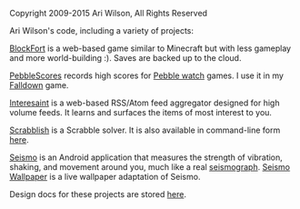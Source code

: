 Copyright 2009-2015 Ari Wilson, All Rights Reserved

Ari Wilson's code, including a variety of projects:

[BlockFort](http://blockfort3d.appspot.com/) is a web-based game similar to Minecraft but with less gameplay and more world-building :). Saves are backed up to the cloud.

[PebbleScores](http://pebblescores.appspot.com/list?game=Falldown2) records high scores for [Pebble watch](http://getpebble.com/) games. I use it in my [Falldown](https://github.com/evilrobot69/Falldown) game.

[Interesaint](http://interesaint.appspot.com/) is a web-based RSS/Atom feed aggregator designed for high volume feeds. It learns and surfaces the items of most interest to you.

[Scrabblish](http://scrabblish.appspot.com/) is a Scrabble solver. It is also available in command-line form [here](https://github.com/evilrobot69/code/blob/master/Scrabble/main.go).

[Seismo](https://play.google.com/store/apps/details?id=com.ariwilson.seismo) is an Android application that measures the strength of vibration, shaking, and movement around you, much like a real [seismograph](http://en.wikipedia.org/wiki/Seismometer). [Seismo Wallpaper](https://play.google.com/store/apps/details?id=com.ariwilson.seismowallpaper) is a live wallpaper adaptation of Seismo.

Design docs for these projects are stored [here](https://docs.google.com/leaf?id=0B2y1ljk8ZP3tNDAzODRkNmItOWEwOS00ZDA2LTgxMjUtMGYwOTFiODdkYzVi&hl=en_US).
